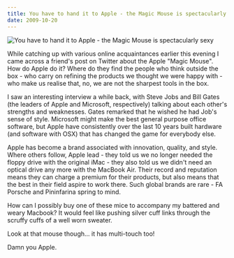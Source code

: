 ```yaml
---
title: You have to hand it to Apple - the Magic Mouse is spectacularly sexy
date: 2009-10-20
---
```


![You have to hand it to Apple - the Magic Mouse is spectacularly sexy](https://source.unsplash.com/d34DtRp1bqo/1600x900)

While catching up with various online acquaintances earlier this evening I came across a friend's post on Twitter about the Apple "Magic Mouse". How do Apple do it? Where do they find the people who think outside the box - who carry on refining the products we thought we were happy with - who make us realise that, no, we are not the sharpest tools in the box.

I saw an interesting interview a while back, with Steve Jobs and Bill Gates (the leaders of Apple and Microsoft, respectively) talking about each other's strengths and weaknesses. Gates remarked that he wished he had Job's sense of style. Microsoft might make the best general purpose office software, but Apple have consistently over the last 10 years built hardware (and software with OSX) that has changed the game for everybody else.

Apple has become a brand associated with innovation, quality, and style. Where others follow, Apple lead - they told us we no longer needed the floppy drive with the original iMac - they also told us we didn't need an optical drive any more with the MacBook Air. Their record and reputation means they can charge a premium for their products, but also means that the best in their field aspire to work there. Such global brands are rare - FA Porsche and Pininfarina spring to mind.

How can I possibly buy one of these mice to accompany my battered and weary Macbook? It would feel like pushing silver cuff links through the scruffy cuffs of a well worn sweater.

Look at that mouse though... it has multi-touch too!

Damn you Apple.